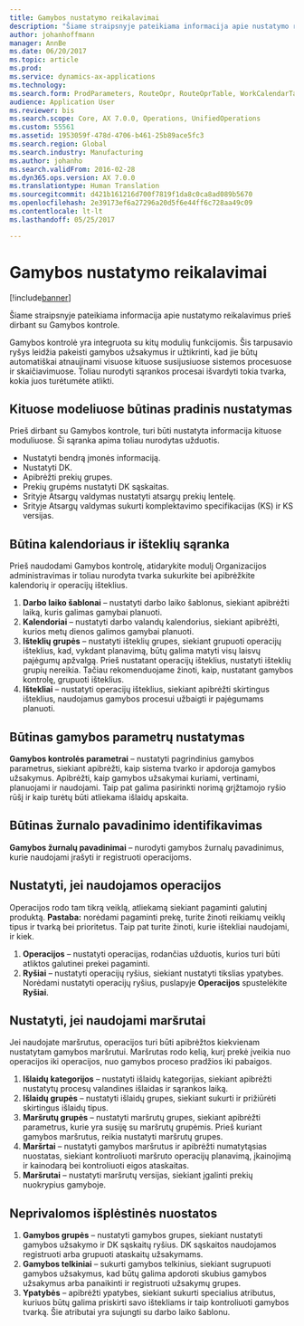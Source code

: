 ```yaml
---
title: Gamybos nustatymo reikalavimai
description: "Šiame straipsnyje pateikiama informacija apie nustatymo reikalavimus prieš dirbant su Gamybos kontrole."
author: johanhoffmann
manager: AnnBe
ms.date: 06/20/2017
ms.topic: article
ms.prod: 
ms.service: dynamics-ax-applications
ms.technology: 
ms.search.form: ProdParameters, RouteOpr, RouteOprTable, WorkCalendarTable, WorkTimeTable, WrkCtrTable
audience: Application User
ms.reviewer: bis
ms.search.scope: Core, AX 7.0.0, Operations, UnifiedOperations
ms.custom: 55561
ms.assetid: 1953059f-478d-4706-b461-25b89ace5fc3
ms.search.region: Global
ms.search.industry: Manufacturing
ms.author: johanho
ms.search.validFrom: 2016-02-28
ms.dyn365.ops.version: AX 7.0.0
ms.translationtype: Human Translation
ms.sourcegitcommit: d421b161216d700f7819f1da8c0ca8ad089b5670
ms.openlocfilehash: 2e39173ef6a27296a20d5f6e44ff6c728aa49c09
ms.contentlocale: lt-lt
ms.lasthandoff: 05/25/2017

---
```


# <a name="production-setup-requirements"></a>Gamybos nustatymo reikalavimai

[!include[banner](../includes/banner.md)]


Šiame straipsnyje pateikiama informacija apie nustatymo reikalavimus prieš dirbant su Gamybos kontrole. 

Gamybos kontrolė yra integruota su kitų modulių funkcijomis. Šis tarpusavio ryšys leidžia pakeisti gamybos užsakymus ir užtikrinti, kad jie būtų automatiškai atnaujinami visuose kituose susijusiuose sistemos procesuose ir skaičiavimuose. Toliau nurodyti sąrankos procesai išvardyti tokia tvarka, kokia juos turėtumėte atlikti.

## <a name="required-baseline-setup-in-other-modules"></a>Kituose modeliuose būtinas pradinis nustatymas
Prieš dirbant su Gamybos kontrole, turi būti nustatyta informacija kituose moduliuose. Ši sąranka apima toliau nurodytas užduotis.

-   Nustatyti bendrą įmonės informaciją.
-   Nustatyti DK.
-   Apibrėžti prekių grupes.
-   Prekių grupėms nustatyti DK sąskaitas.
-   Srityje Atsargų valdymas nustatyti atsargų prekių lentelę.
-   Srityje Atsargų valdymas sukurti komplektavimo specifikacijas (KS) ir KS versijas.

## <a name="required-calendar-and-resource-setup"></a>Būtina kalendoriaus ir išteklių sąranka
Prieš naudodami Gamybos kontrolę, atidarykite modulį Organizacijos administravimas ir toliau nurodyta tvarka sukurkite bei apibrėžkite kalendorių ir operacijų išteklius.

1.  **Darbo laiko šablonai** – nustatyti darbo laiko šablonus, siekiant apibrėžti laiką, kuris galimas gamybai planuoti.
2.  **Kalendoriai** – nustatyti darbo valandų kalendorius, siekiant apibrėžti, kurios metų dienos galimos gamybai planuoti.
3.  **Išteklių grupės** – nustatyti išteklių grupes, siekiant grupuoti operacijų išteklius, kad, vykdant planavimą, būtų galima matyti visų laisvų pajėgumų apžvalgą. Prieš nustatant operacijų išteklius, nustatyti išteklių grupių nereikia. Tačiau rekomenduojame žinoti, kaip, nustatant gamybos kontrolę, grupuoti išteklius.
4.  **Ištekliai** – nustatyti operacijų išteklius, siekiant apibrėžti skirtingus išteklius, naudojamus gamybos procesui užbaigti ir pajėgumams planuoti.

## <a name="required-production-parameters-setup"></a>Būtinas gamybos parametrų nustatymas
**Gamybos kontrolės parametrai** – nustatyti pagrindinius gamybos parametrus, siekiant apibrėžti, kaip sistema tvarko ir apdoroja gamybos užsakymus. Apibrėžti, kaip gamybos užsakymai kuriami, vertinami, planuojami ir naudojami. Taip pat galima pasirinkti norimą grįžtamojo ryšio rūšį ir kaip turėtų būti atliekama išlaidų apskaita.

## <a name="required-journal-name-identification"></a>Būtinas žurnalo pavadinimo identifikavimas
**Gamybos žurnalų pavadinimai** – nurodyti gamybos žurnalų pavadinimus, kurie naudojami įrašyti ir registruoti operacijoms.

## <a name="setup-if-you-use-operations"></a>Nustatyti, jei naudojamos operacijos
Operacijos rodo tam tikrą veiklą, atliekamą siekiant pagaminti galutinį produktą. **Pastaba:** norėdami pagaminti prekę, turite žinoti reikiamų veiklų tipus ir tvarką bei prioritetus. Taip pat turite žinoti, kurie ištekliai naudojami, ir kiek.

1.  **Operacijos** – nustatyti operacijas, rodančias užduotis, kurios turi būti atliktos galutinei prekei pagaminti.
2.  **Ryšiai** – nustatyti operacijų ryšius, siekiant nustatyti tikslias ypatybes. Norėdami nustatyti operacijų ryšius, puslapyje **Operacijos** spustelėkite **Ryšiai**.

## <a name="setup-if-you-use-routes"></a>Nustatyti, jei naudojami maršrutai
Jei naudojate maršrutus, operacijos turi būti apibrėžtos kiekvienam nustatytam gamybos maršrutui. Maršrutas rodo kelią, kurį prekė įveikia nuo operacijos iki operacijos, nuo gamybos proceso pradžios iki pabaigos.

1.  **Išlaidų kategorijos** – nustatyti išlaidų kategorijas, siekiant apibrėžti nustatytų procesų valandines išlaidas ir sąrankos laiką.
2.  **Išlaidų grupės** – nustatyti išlaidų grupes, siekiant sukurti ir prižiūrėti skirtingus išlaidų tipus.
3.  **Maršrutų grupės** – nustatyti maršrutų grupes, siekiant apibrėžti parametrus, kurie yra susiję su maršrutų grupėmis. Prieš kuriant gamybos maršrutus, reikia nustatyti maršrutų grupes.
4.  **Maršrtai** – nustatyti gamybos maršrutus ir apibrėžti numatytąsias nuostatas, siekiant kontroliuoti maršruto operacijų planavimą, įkainojimą ir kainodarą bei kontroliuoti eigos ataskaitas.
5.  **Maršrutai** – nustatyti maršrutų versijas, siekiant įgalinti prekių nuokrypius gamyboje.

## <a name="optional-advanced-settings"></a>Neprivalomos išplėstinės nuostatos
1.  **Gamybos grupės** – nustatyti gamybos grupes, siekiant nustatyti gamybos užsakymo ir DK sąskaitų ryšius. DK sąskaitos naudojamos registruoti arba grupuoti ataskaitų užsakymams.
2.  **Gamybos telkiniai** – sukurti gamybos telkinius, siekiant sugrupuoti gamybos užsakymus, kad būtų galima apdoroti skubius gamybos užsakymus arba panaikinti ir registruoti užsakymų grupes.
3.  **Ypatybės** – apibrėžti ypatybes, siekiant sukurti specialius atributus, kuriuos būtų galima priskirti savo ištekliams ir taip kontroliuoti gamybos tvarką. Šie atributai yra sujungti su darbo laiko šablonu.





